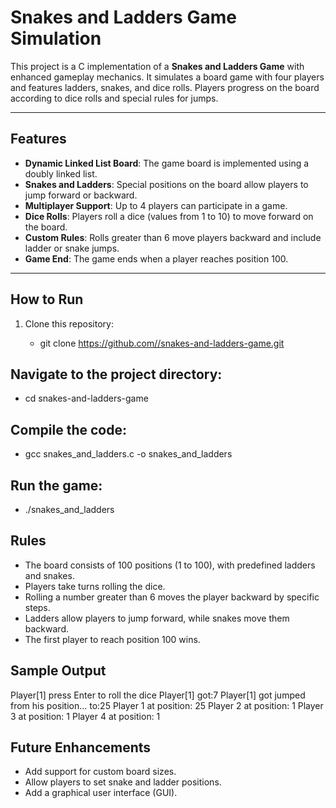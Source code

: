 # Snakes and Ladders Game Simulation

This project is a C implementation of a **Snakes and Ladders Game** with enhanced gameplay mechanics. It simulates a board game with four players and features ladders, snakes, and dice rolls. Players progress on the board according to dice rolls and special rules for jumps.

---

## Features

- **Dynamic Linked List Board**: The game board is implemented using a doubly linked list.
- **Snakes and Ladders**: Special positions on the board allow players to jump forward or backward.
- **Multiplayer Support**: Up to 4 players can participate in a game.
- **Dice Rolls**: Players roll a dice (values from 1 to 10) to move forward on the board.
- **Custom Rules**: Rolls greater than 6 move players backward and include ladder or snake jumps.
- **Game End**: The game ends when a player reaches position 100.

---

## How to Run

1. Clone this repository:
   
   - git clone [https://github.com/<your-username>/snakes-and-ladders-game.git
](https://github.com/Srivathsansundarrajan/snake-and-ladder.git)
## Navigate to the project directory:

  - cd snakes-and-ladders-game
## Compile the code:

  - gcc snakes_and_ladders.c -o snakes_and_ladders
## Run the game:

  - ./snakes_and_ladders

## Rules
- The board consists of 100 positions (1 to 100), with predefined ladders and snakes.
- Players take turns rolling the dice.
- Rolling a number greater than 6 moves the player backward by specific steps.
- Ladders allow players to jump forward, while snakes move them backward.
- The first player to reach position 100 wins.

## Sample Output

  Player[1] press Enter to roll the dice
  Player[1] got:7
  Player[1] got jumped from his position... to:25
  Player 1 at position: 25
  Player 2 at position: 1
  Player 3 at position: 1
  Player 4 at position: 1
  
## Future Enhancements
  - Add support for custom board sizes.
  - Allow players to set snake and ladder positions.
  - Add a graphical user interface (GUI).
